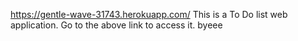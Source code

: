 
https://gentle-wave-31743.herokuapp.com/
This is a To Do list web application. Go to the above link to access it. byeee
